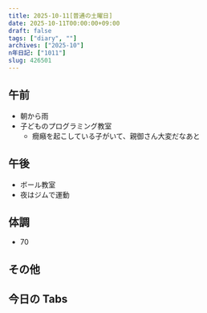 ```yaml
---
title: 2025-10-11[普通の土曜日]
date: 2025-10-11T00:00:00+09:00
draft: false
tags: ["diary", ""]
archives: ["2025-10"]
n年日記: ["1011"]
slug: 426501
---
```


## 午前

- 朝から雨
- 子どものプログラミング教室
  - 癇癪を起こしている子がいて、親御さん大変だなあと

## 午後

- ボール教室
- 夜はジムで運動

## 体調

- 70

## その他

## 今日の Tabs
